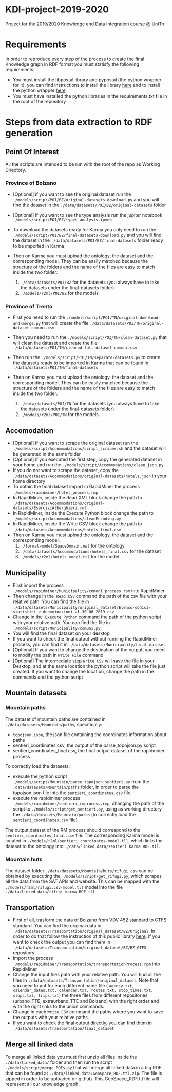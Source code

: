 # KDI-project-2019-2020
Project for the 2019/2020 Knowledge and Data Integration course @ UniTn

# Requirements

In order to reproduce every step of the process to create the final Knowledge graph in RDF format you must statisfy the following requirements:
* You must install the libpostal library and pypostal (the python wrapper for it), you can find instructions to install the library [here](https://github.com/openvenues/libpostal) and to install the python wrapper [here](https://github.com/openvenues/pypostal)
* You must have installed the python libraries in the requirements.txt file in the root of the repository


# Steps from data extraction to RDF generation

## Point Of Interest
All the scripts are intended to be run with the root of the repo as Working Directory.

### Province of Bolzano

* [Optional] if you want to see the original dataset run the `./models/script/POI/BZ/original-datasets-download.py` and you will find the dataset in the `./data/datasets/POI/BZ/original-datasets` folder
* [Optional] if you want to see the type analysis run the jupiter notebook `./models/script/POI/BZ/types_analysis.ipynb`
* To download the datasets ready for Karma you only need to run the `./models/script/POI/BZ/final-datasets-download.py` and you will find the dataset in the `./data/datasets/POI/BZ/final-datasets` folder ready to be imported in Karma
* Then on Karma you must upload the ontology, the dataset and the corresponding model. They can be easily matched because the structure of the folders and the name of the files are easy to match inside the two folder:

    1. `./data/datasets/POI/BZ` for the datasets (you always have to take the datasets under the final-datasets folder)
    2. `./models/r2ml/POI/BZ` for the models

### Province of Trento

* First you need to run the `./models/script/POI/TN/original-download-and-merge.py` that will create the file `./data/datasets/POI/TN/original-dataset-comuni.csv`
* Then you need to run the `./models/script/POI/TN/clean-dataset.py` that will clean the dataset and create the file `./data/datasets/POI/TN/cleaned-full-dataset-comuni.csv`
* Then run the `./models/script/POI/TN/separate-datasets.py` to create the datasets ready to be imported in Karma that can be found in `./data/datasets/POI/TN/final-datasets`
* Then on Karma you must upload the ontology, the dataset and the corresponding model. They can be easily matched because the structure of the folders and the name of the files are easy to match inside the two folder:

    1. `./data/datasets/POI/TN` for the datasets (you always have to take the datasets under the final-datasets folder)
    2. `./models/r2ml/POI/TN` for the models

## Accomodation

* [Optional] if you want to scrape the original dataset run the `./models/script/Accommodations/script_scraper.sh` and the dataset will be generated in the same folder
* [Optional] if you executed the first step, copy the generated dataset in your home and run the `./models/script/Accommodations/clean_json.py`
* If you do not want to scrape the dataset, copy the `./data/datasets/Accommodations/original-datasets/hotels.json` in your home directory
* To obtain the final dataset import in RapidMiner the process `./models/rapidminer/hotel_process.rmp`
* In RapidMiner, inside the Read XML block change the path to `./data/datasets/Accommodations/original-datasets/EserciziAlberghieri.xml`
* In RapidMiner, inside the Execute Python block change the path to `./models/script/Accommodations/cleanEncoding.py`
* In RapidMiner, inside the Write CSV block change the path to `./data/datasets/Accommodations/hotels_final.csv`
* Then on Karma you must upload the ontology, the dataset and the corresponding model:
    1. `./formal-model/SpaceDomain.owl` for the ontology
    2. `./data/datasets/Accommodations/hotels_final.csv` for the dataset
    3. `./models/r2ml/hotels_model.ttl` for the model

## Municipality
* First import the process `./models/rapidminer/Municipality/comuni_process.rpm` into RapidMiner
* Then change in the  `Read CSV` command the path of the csv file with your relative path. You can find the file in `./data/datasets/Municipality/original_dataset/Elenco-codici-statistici-e-denominazioni-al-30_06_2019.csv`
* Change in the  `Execute Python` command the path of the python script with your relative path. You can find the file in `./models/script/Municipality/comuni.py`
* You will find the final dataset on your desktop
* If you want to check the final output without running the RapidMiner process, you can find it in `./data/datasets/Municipality/final_dataset`
* [Optional] If you want to change the destination of the output, you need to modify the path in `Write File` command
* [Optional] The intermediate step `Write CSV` will save the file in your Desktop, and at the same location the python script will take the file just created. If you want to change the location, change the path in the commands and the python script

## Mountain datasets

### Mountain paths

The dataset of mountain paths are contained in `./data/datasets/Mountain/paths`, specifically:
* `topojson.json`, the json file containing the coordinates information about paths
* sentieri_coordinates.csv, the output of the parse_topojson.py script
* sentieri_coordinates_final.csv, the final output dataset of the rapidminer process

To correctly load the datasets:
* execute the python script `./models/script/Mountain/parse_topojson_sentieri.py` from the `.data/datasets/Mountain/paths` folder, in order to parse the topojson.json file into the `sentieri_coordinates.csv` file.
* execute the rapidminer process `./models/rapidminer/sentieri_rmprocess.rmp`, changing the path of the script to `./models/script/get_sentieri.py`, using as working directory the `./data/datasets/Mountain/paths` (to correctly load the `sentieri_coordinates.csv` file)

The output dataset of the RM process should correspond to the `sentieri_coordinates_final.csv` file. The corresponding Karma model is located in `./models/r2ml/sentieri_coordinates-model.tll`, which links the dataset to the ontology into `./data/linked_data/sentieri_karma_RDF.tll`.

### Mountain huts

The dataset folder `./data/datasets/Mountain/huts/rifugi.csv` can be obtained by executing the `./models/script/get_rifugi.py`, which scrapes all the data from the SAT APIs and website. This can be mapped with the `./models/r2ml/rifugi.csv-model.tll` model into the file `./data/linked_data/rifugi_karma_RDF.tll`

## Transportation
* First of all, trasform the data of Bolzano from VDV 452 standard to GTFS standard. You can find the original data in ```./data/datasets/Transportation/original_dataset/BZ/Original```. In order to do that follow the instruction of this public library [here](https://github.com/OneBusAway/onebusaway-vdv-modules). If you want to check the output you can find them in ```./data/datasets/Transportation/original_dataset/BZ/BZ_GTFS``` repository
* Import the process ```./models/rapidminer/Transportation/transportationProcess.rpm``` into RapidMiner
* Change the input files path with your relative path. You will find all the files in ```./data/datasets/Transportation/original_dataset```. Note that you need to put for each different name file ( ```agency.txt, calendar_dates.txt, calendar.txt, routes.txt, stop_times.txt, stops.txt, trips.txt```) the three files from different repositories (urbano_TTE, extraurbano_TTE and Bolzano) with the right order and with the right links to the union commands.
* Change in each ```Write CSV``` command the paths where you want to save the outputs with your relative paths.
* If you want to check the final output directly, you can find them in ```./data/datasets/Transportation/final_dataset```

## Merge all linked data

To merge all linked data you must first unzip all files inside the `./data/linked_data/` folder and then run the script `./models/script/merge_RDFs.py` that will merge all linked data in a big RDF that can be found at `./data/linked_data/GeoSpace_RDF.ttl.zip`. The file is zipped in order to be uploaded on github. This GeoSpace_RDF.ttl file will represent all our knowledge graph.